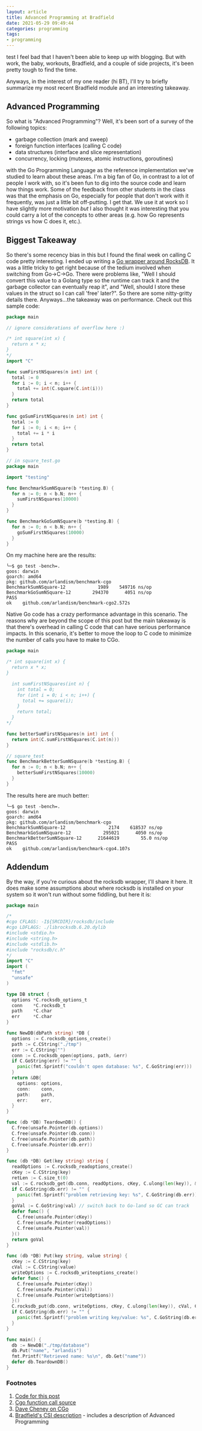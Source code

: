 ```yaml
---
layout: article
title: Advanced Programming at Bradfield
date: 2021-05-29 09:49:44
categories: programming
tags:
- programming
---
```


test
I feel bad that I haven't been able to keep up with blogging. But with work, the baby, workouts, Bradfield, and a couple of side projects, it's been pretty tough to find the time.

Anyways, in the interest of my one reader (hi BT), I'll try to briefly summarize my most recent Bradfield module and an interesting takeaway.

## Advanced Programming

So what is "Advanced Programming"? Well, it's been sort of a survey of the following topics:

- garbage collection (mark and sweep)
- foreign function interfaces (calling C code)
- data structures (interface and slice representation)
- concurrency, locking (mutexes, atomic instructions, goroutines)

with the Go Programming Language as the reference implementation we've studied to learn about these areas. I'm a big fan of Go, in contrast to a lot of people I work with,
so it's been fun to dig into the source code and learn how things work. Some of the feedback from other students in the class was that the emphasis on Go, especially for people
that don't work with it frequently, was just a little bit off-putting. I get that. We use it at work so I have slightly more motivation _but_ I also thought it was interesting
that you could carry a lot of the concepts to other areas (e.g. how Go represents strings vs how C does it, etc.).

## Biggest Takeaway

So there's some recency bias in this but I found the final week on calling C code pretty interesting. I ended up writing a [Go wrapper around RocksDB](https://github.com/facebook/rocksdb). It was a little
tricky to get right because of the tedium involved when switching from Go->C->Go. There were problems like, "Well I should convert this value to a Golang type so the runtime
can track it and the garbage collector can eventually reap it", and "Well, should I store these values in the struct so I can call 'free' later?". So there are some nitty-gritty
details there. Anyways...the takeaway was on performance. Check out this sample code:

```go
package main

// ignore considerations of overflow here :)

/* int square(int x) {
  return x * x;
}
*/
import "C"

func sumFirstNSquares(n int) int {
  total := 0
  for i := 0; i < n; i++ {
    total += int(C.square(C.int(i)))
  }
  return total
}

func goSumFirstNSquares(n int) int {
  total := 0
  for i := 0; i < n; i++ {
    total += i * i
  }
  return total
}

// in square_test.go
package main

import "testing"

func BenchmarkSumNSquare(b *testing.B) {
  for n := 0; n < b.N; n++ {
    sumFirstNSquares(10000)
  }
}

func BenchmarkGoSumNSquare(b *testing.B) {
  for n := 0; n < b.N; n++ {
    goSumFirstNSquares(10000)
  }
}

```

On my machine here are the results:
```
╰─$ go test -bench=.
goos: darwin
goarch: amd64
pkg: github.com/arlandism/benchmark-cgo
BenchmarkSumNSquare-12            1989    549716 ns/op
BenchmarkGoSumNSquare-12        294370      4051 ns/op
PASS
ok    github.com/arlandism/benchmark-cgo2.572s
```

Native Go code has a crazy performance advantage in this scenario. The reasons why are beyond the scope of this post but the main takeaway is that there's overhead in calling C code that can have serious performance impacts. In this scenario, it's better to move the loop to C code to minimize the number of calls you have to make to CGo.


```go
package main

/* int square(int x) {
  return x * x;
}

  int sumFirstNSquares(int n) {
    int total = 0;
    for (int i = 0; i < n; i++) {
      total += square(i);
    }
    return total;
  }
*/

func betterSumFirstNSquares(n int) int {
  return int(C.sumFirstNSquares(C.int(n)))
}

// square_test
func BenchmarkBetterSumNSquare(b *testing.B) {
  for n := 0; n < b.N; n++ {
    betterSumFirstNSquares(10000)
  }
}
```

The results here are much better:

```
╰─$ go test -bench=.
goos: darwin
goarch: amd64
pkg: github.com/arlandism/benchmark-cgo
BenchmarkSumNSquare-12                2174    618537 ns/op
BenchmarkGoSumNSquare-12            295021      4050 ns/op
BenchmarkBetterSumNSquare-12      21644619        55.0 ns/op
PASS
ok    github.com/arlandism/benchmark-cgo4.107s
```

## Addendum

By the way, if you're curious about the rocksdb wrapper, I'll share it here.
It does make some assumptions about where rocksdb is installed on your system
so it won't run without some fiddling, but here it is:

```go
package main

/*
#cgo CFLAGS: -I${SRCDIR}/rocksdb/include
#cgo LDFLAGS: ./librocksdb.6.20.dylib
#include <stdio.h>
#include <string.h>
#include <stdlib.h>
#include "rocksdb/c.h"
*/
import "C"
import (
  "fmt"
  "unsafe"
)

type DB struct {
  options *C.rocksdb_options_t
  conn    *C.rocksdb_t
  path    *C.char
  err     *C.char
}

func NewDB(dbPath string) *DB {
  options := C.rocksdb_options_create()
  path := C.CString("./tmp")
  err := C.CString("")
  conn := C.rocksdb_open(options, path, &err)
  if C.GoString(err) != "" {
    panic(fmt.Sprintf("couldn't open database: %s", C.GoString(err)))
  }
  return &DB{
    options: options,
    conn:    conn,
    path:    path,
    err:     err,
  }
}

func (db *DB) TeardownDB() {
  C.free(unsafe.Pointer(db.options))
  C.free(unsafe.Pointer(db.conn))
  C.free(unsafe.Pointer(db.path))
  C.free(unsafe.Pointer(db.err))
}

func (db *DB) Get(key string) string {
  readOptions := C.rocksdb_readoptions_create()
  cKey := C.CString(key)
  retLen := C.size_t(0)
  val := C.rocksdb_get(db.conn, readOptions, cKey, C.ulong(len(key)), &retLen, &db.err)
  if C.GoString(db.err) != "" {
    panic(fmt.Sprintf("problem retrieving key: %s", C.GoString(db.err)))
  }
  goVal := C.GoString(val) // switch back to Go-land so GC can track
  defer func() {
    C.free(unsafe.Pointer(cKey))
    C.free(unsafe.Pointer(readOptions))
    C.free(unsafe.Pointer(val))
  }()
  return goVal
}

func (db *DB) Put(key string, value string) {
  cKey := C.CString(key)
  cVal := C.CString(value)
  writeOptions := C.rocksdb_writeoptions_create()
  defer func() {
    C.free(unsafe.Pointer(cKey))
    C.free(unsafe.Pointer(cVal))
    C.free(unsafe.Pointer(writeOptions))
  }()
  C.rocksdb_put(db.conn, writeOptions, cKey, C.ulong(len(key)), cVal, C.ulong(len(value))+1, &db.err)
  if C.GoString(db.err) != "" {
    panic(fmt.Sprintf("problem writing key/value: %s", C.GoString(db.err)))
  }
}

func main() {
  db := NewDB("./tmp/database")
  db.Put("name", "arlandis")
  fmt.Printf("Retrieved name: %s\n", db.Get("name"))
  defer db.TeardownDB()
}

```

### Footnotes
1. [Code for this post](https://github.com/arlandism/toy-cgo-benchmarks)
2. [Cgo function call source](https://golang.org/src/runtime/cgocall.go)
3. [Dave Cheney on CGo](https://dave.cheney.net/2016/01/18/cgo-is-not-go)
4. [Bradfield's CSI description](https://bradfieldcs.com/csi/) - includes a description of Advanced Programming
